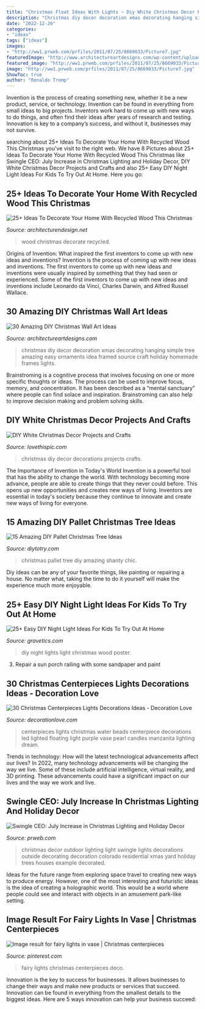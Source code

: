 ```yaml
---
title: "Christmas Float Ideas With Lights ~ Diy White Christmas Decor Projects And Crafts"
description: "Christmas diy decor decoration xmas decorating hanging simple tree amazing easy ornaments idea framed source craft holiday homemade frames lights"
date: "2022-12-26"
categories:
- "ideas"
tags: ["ideas"]
images:
- "http://ww1.prweb.com/prfiles/2011/07/25/8669033/Picture7.jpg"
featuredImage: "http://www.architectureartdesigns.com/wp-content/uploads/2013/12/29.jpeg"
featured_image: "http://ww1.prweb.com/prfiles/2011/07/25/8669033/Picture7.jpg"
image: "http://ww1.prweb.com/prfiles/2011/07/25/8669033/Picture7.jpg"
ShowToc: true
author: "Ronaldo Tromp"
---
```



Invention is the process of creating something new, whether it be a new product, service, or technology. Invention can be found in everything from small ideas to big projects. Inventors work hard to come up with new ways to do things, and often find their ideas after years of research and testing. Innovation is key to a company’s success, and without it, businesses may not survive.

	

		
searching about 25+ Ideas To Decorate Your Home With Recycled Wood This Christmas you've visit to the right web. We have 8 Pictures about 25+ Ideas To Decorate Your Home With Recycled Wood This Christmas like Swingle CEO: July Increase in Christmas Lighting and Holiday Decor, DIY White Christmas Decor Projects and Crafts and also 25+ Easy DIY Night Light Ideas For Kids To Try Out At Home. Here you go:
		
    
## 25+ Ideas To Decorate Your Home With Recycled Wood This Christmas

<img loading=lazy src="http://cdn.architecturendesign.net/wp-content/uploads/2015/12/AD-Ideas-To-Decorate-Your-Home-With-Recycled-Wood-This-20.jpg" onerror="this.onerror=null;this.src='https://tse2.mm.bing.net/th?id=OIP.3hrp131gZ6c-KCDqkj-N7wHaQi&amp;pid=15.1';" alt="25+ Ideas To Decorate Your Home With Recycled Wood This Christmas">

_Source: architecturendesign.net_

>wood christmas decorate recycled. 

	

Origins of Invention: What inspired the first inventors to come up with new ideas and inventions?
Invention is the process of coming up with new ideas and inventions. The first inventors to come up with new ideas and inventions were usually inspired by something that they had seen or experienced. Some of the first inventors to come up with new ideas and inventions include Leonardo da Vinci, Charles Darwin, and Alfred Russel Wallace.

    
## 30 Amazing DIY Christmas Wall Art Ideas

<img loading=lazy src="http://www.architectureartdesigns.com/wp-content/uploads/2013/12/29.jpeg" onerror="this.onerror=null;this.src='https://tse2.mm.bing.net/th?id=OIP.YjR8FNQubtJtIY_VyUaCaQHaJ3&amp;pid=15.1';" alt="30 Amazing DIY Christmas Wall Art Ideas">

_Source: architectureartdesigns.com_

>christmas diy decor decoration xmas decorating hanging simple tree amazing easy ornaments idea framed source craft holiday homemade frames lights. 

	

Brainstroming is a cognitive process that involves focusing on one or more specific thoughts or ideas. The process can be used to improve focus, memory, and concentration. It has been described as a “mental sanctuary” where people can find solace and inspiration. Brainstroming can also help to improve decision making and problem solving skills.

    
## DIY White Christmas Decor Projects And Crafts

<img loading=lazy src="http://www.lovethispic.com/uploaded_images/blogs/36-1417749180-4-2.jpg" onerror="this.onerror=null;this.src='https://tse1.mm.bing.net/th?id=OIP.RthlDdXzgWQHUefJ2ChGEQHaOa&amp;pid=15.1';" alt="DIY White Christmas Decor Projects and Crafts">

_Source: lovethispic.com_

>christmas diy decor decorations projects crafts. 

	

The Importance of Invention in Today's World
Invention is a powerful tool that has the ability to change the world. With technology becoming more advance, people are able to create things that they never could before. This opens up new opportunities and creates new ways of living. Inventors are essential in today's society because they continue to innovate and create new ways of living for everyone.

    
## 15 Amazing DIY Pallet Christmas Tree Ideas

<img loading=lazy src="http://diytotry.com/wp-content/uploads/2015/11/Pallet-Christmas-Tree13.jpg" onerror="this.onerror=null;this.src='https://tse3.mm.bing.net/th?id=OIP.FEGZlmlP10ZE5DvOl30ejgHaLH&amp;pid=15.1';" alt="15 Amazing DIY Pallet Christmas Tree Ideas">

_Source: diytotry.com_

>christmas pallet tree diy amazing shanty chic. 

	

Diy ideas can be any of your favorite things, like painting or repairing a house. No matter what, taking the time to do it yourself will make the experience much more enjoyable.

    
## 25+ Easy DIY Night Light Ideas For Kids To Try Out At Home

<img loading=lazy src="https://www.gravetics.com/wp-content/uploads/2017/07/Use-a-poster-board-any-kind-of-squared-wood-for-bottom-with-edges-and-christmas-lights.-Cut-any-size-holes-in-the-posterboard-.-christmas-lights-sit-on-bottom-of-square..jpg" onerror="this.onerror=null;this.src='https://tse3.mm.bing.net/th?id=OIP.KgX4ydxTDkXdFL6wsesI5gAAAA&amp;pid=15.1';" alt="25+ Easy DIY Night Light Ideas For Kids To Try Out At Home">

_Source: gravetics.com_

>diy night lights light christmas wood poster. 

	

3. Repair a sun porch railing with some sandpaper and paint

    
## 30 Christmas Centerpieces Lights Decorations Ideas - Decoration Love

<img loading=lazy src="http://www.decorationlove.com/wp-content/uploads/2016/10/Chirstmas-Wedding-Centerpieces-with-LED-Lights.jpg" onerror="this.onerror=null;this.src='https://tse4.mm.bing.net/th?id=OIP.FnPVOyz8kyYdfXO-DpVF3QHaLH&amp;pid=15.1';" alt="30 Christmas Centerpieces Lights Decorations Ideas - Decoration Love">

_Source: decorationlove.com_

>centerpieces lights christmas water beads centerpiece decorations led lighted floating light purple vase pearl candles manzanita lighting dream. 

	

Trends in technology: How will the latest technological advancements affect our lives?
In 2022, many technology advancements will be changing the way we live. Some of these include artificial intelligence, virtual reality, and 3D printing. These advancements could have a significant impact on our lives and the way we work and live.

    
## Swingle CEO: July Increase In Christmas Lighting And Holiday Decor

<img loading=lazy src="http://ww1.prweb.com/prfiles/2011/07/25/8669033/Picture7.jpg" onerror="this.onerror=null;this.src='https://tse4.mm.bing.net/th?id=OIP.I-ol0LR-G-QkzraX-lH9NwHaFj&amp;pid=15.1';" alt="Swingle CEO: July Increase in Christmas Lighting and Holiday Decor">

_Source: prweb.com_

>christmas decor outdoor lighting light swingle lights decorations outside decorating decoration colorado residential xmas yard holiday trees houses example decorated. 

	

Ideas for the future range from exploring space travel to creating new ways to produce energy. However, one of the most interesting and futuristic ideas is the idea of creating a holographic world. This would be a world where people could see and interact with objects in an amusement park-like setting.

    
## Image Result For Fairy Lights In Vase | Christmas Centerpieces

<img loading=lazy src="https://i.pinimg.com/736x/68/35/7e/68357e621094350c281b6d900463075c.jpg" onerror="this.onerror=null;this.src='https://tse3.mm.bing.net/th?id=OIP.t-IZS3_w9Qw9okEs0VejCgAAAA&amp;pid=15.1';" alt="Image result for fairy lights in vase | Christmas centerpieces">

_Source: pinterest.com_

>fairy lights christmas centerpieces deco. 

	

Innovation is the key to success for businesses. It allows businesses to change their ways and make new products or services that succeed. Innovation can be found in everything from the smallest details to the biggest ideas. Here are 5 ways innovation can help your business succeed: 

